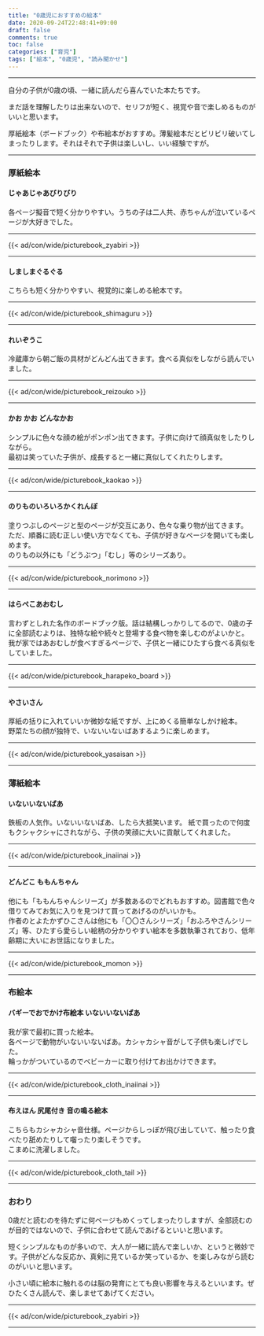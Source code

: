 ```yaml
---
title: "0歳児におすすめの絵本"
date: 2020-09-24T22:48:41+09:00
draft: false
comments: true
toc: false
categories: ["育児"]
tags: ["絵本", "0歳児", "読み聞かせ"]
---
```


<!--more-->

---

自分の子供が0歳の頃、一緒に読んだら喜んでいた本たちです。

まだ話を理解したりは出来ないので、セリフが短く、視覚や音で楽しめるものがいいと思います。

厚紙絵本（ボードブック）や布絵本がおすすめ。薄髪絵本だとビリビリ破いてしまったりします。それはそれで子供は楽しいし、いい経験ですが。

---

### 厚紙絵本

#### じゃあじゃあびりびり

各ページ擬音で短く分かりやすい。うちの子は二人共、赤ちゃんが泣いているページが大好きでした。

---

{{< ad/con/wide/picturebook_zyabiri >}}

---

#### しましまぐるぐる

こちらも短く分かりやすい、視覚的に楽しめる絵本です。

---

{{< ad/con/wide/picturebook_shimaguru >}}

---

#### れいぞうこ

冷蔵庫から朝ご飯の具材がどんどん出てきます。食べる真似をしながら読んでいました。

---

{{< ad/con/wide/picturebook_reizouko >}}

---

#### かお かお どんなかお

シンプルに色々な顔の絵がポンポン出てきます。子供に向けて顔真似をしたりしながら。  
最初は笑っていた子供が、成長すると一緒に真似してくれたりします。

---

{{< ad/con/wide/picturebook_kaokao >}}

---

#### のりものいろいろかくれんぼ

塗りつぶしのページと型のページが交互にあり、色々な乗り物が出てきます。  
ただ、順番に読む正しい使い方でなくても、子供が好きなページを開いても楽しめます。  
のりもの以外にも「どうぶつ」「むし」等のシリーズあり。

---

{{< ad/con/wide/picturebook_norimono >}}

---

#### はらぺこあおむし

言わずとしれた名作のボードブック版。話は結構しっかりしてるので、0歳の子に全部読むよりは、独特な絵や続々と登場する食べ物を楽しむのがよいかと。  
我が家ではあおむしが食べすぎるページで、子供と一緒にひたすら食べる真似をしていました。

---

{{< ad/con/wide/picturebook_harapeko_board >}}

---

#### やさいさん

厚紙の括りに入れていいか微妙な紙ですが、上にめくる簡単なしかけ絵本。  
野菜たちの顔が独特で、いないいないばあするように楽しめます。

---

{{< ad/con/wide/picturebook_yasaisan >}}

---

### 薄紙絵本

#### いないいないばあ

鉄板の人気作。いないいないばあ、したら大抵笑います。
紙で買ったので何度もクシャクシャにされながら、子供の笑顔に大いに貢献してくれました。

---

{{< ad/con/wide/picturebook_inaiinai >}}

---

#### どんどこ ももんちゃん

他にも「ももんちゃんシリーズ」が多数あるのでどれもおすすめ。図書館で色々借りてみてお気に入りを見つけて買ってあげるのがいいかも。  
作者のとよたかずひこさんは他にも「〇〇さんシリーズ」「おふろやさんシリーズ」等、ひたすら愛らしい絵柄の分かりやすい絵本を多数執筆されており、低年齢期に大いにお世話になりました。

---

{{< ad/con/wide/picturebook_momon >}}

---

### 布絵本

#### バギーでおでかけ布絵本 いないいないばあ

我が家で最初に買った絵本。  
各ページで動物がいないいないばあ。カシャカシャ音がして子供も楽しげでした。  
輪っかがついているのでベビーカーに取り付けてお出かけできます。

---

{{< ad/con/wide/picturebook_cloth_inaiinai >}}

---

#### 布えほん 尻尾付き 音の鳴る絵本

こちらもカシャカシャ音仕様。ページからしっぽが飛び出していて、触ったり食べたり舐めたりして囓ったり楽しそうです。  
こまめに洗濯しました。

---

{{< ad/con/wide/picturebook_cloth_tail >}}

---

### おわり

0歳だと読むのを待たずに何ページもめくってしまったりしますが、全部読むのが目的ではないので、子供に合わせて読んであげるといいと思います。

短くシンプルなものが多いので、大人が一緒に読んで楽しいか、というと微妙です。子供がどんな反応か、真剣に見ているか笑っているか、を楽しみながら読むのがいいと思います。

小さい頃に絵本に触れるのは脳の発育にとても良い影響を与えるといいます。ぜひたくさん読んで、楽しませてあげてください。

---

{{< ad/con/wide/picturebook_zyabiri >}}

---
